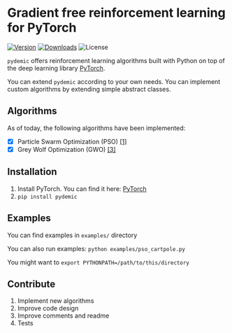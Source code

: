 # Gradient free reinforcement learning for PyTorch

[![Version](https://img.shields.io/pypi/v/pydemic.svg?style=flat)](https://pypi.org/project/pydemic/#history)
[![Downloads](https://pepy.tech/badge/pydemic)](https://pepy.tech/project/pydemic)
![License](https://img.shields.io/pypi/l/pyriad.svg?style=flat)

`pydemic` offers reinforcement learning algorithms built with Python on top of the deep learning library [PyTorch](https://pytorch.org/).

You can extend `pydemic` according to your own needs. You can implement custom algorithms by extending simple abstract classes.

## Algorithms
As of today, the following algorithms have been implemented:

-   [x] Particle Swarm Optimization (PSO) [[1]](https://www.cs.tufts.edu/comp/150GA/homeworks/hw3/_reading6%201995%20particle%20swarming.pdf)
-   [x] Grey Wolf Optimization (GWO) [[3]](https://www.researchgate.net/profile/Mohammed_Bakr6/post/how_to_implement_Open_Vechile_Routing_Problem_using_Grey_Wolf_Optimizer/attachment/59d621c66cda7b8083a1b3fa/AS%3A273784001499151%401442286600462/download/GWO_finalVersion.pdf)

## Installation

1.  Install PyTorch. You can find it here: [PyTorch](https://pytorch.org/)
2.  `pip install pydemic`

## Examples

You can find examples in `examples/` directory

You can also run examples: `python examples/pso_cartpole.py`

You might want to `export PYTHONPATH=/path/to/this/directory`

## Contribute

1.  Implement new algorithms
2.  Improve code design
3.  Improve comments and readme
4.  Tests
